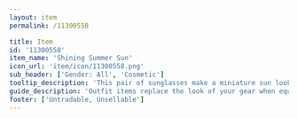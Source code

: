 ```yaml
---
layout: item
permalink: /11300558

title: Item
id: '11300558'
item_name: 'Shining Summer Sun'
icon_url: 'item/icon/11300558.png'
sub_header: ['Gender: All', 'Cosmetic']
tooltip_description: 'This pair of sunglasses make a miniature sun look cool.'
guide_description: 'Outfit items replace the look of your gear when equipped.'
footer: ['Untradable, Unsellable']
---
```

